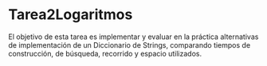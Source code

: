 # Tarea2Logaritmos
El objetivo de esta tarea es implementar y evaluar en la práctica alternativas de implementación de un Diccionario de Strings, comparando tiempos de construcción, de búsqueda, recorrido y espacio utilizados.
